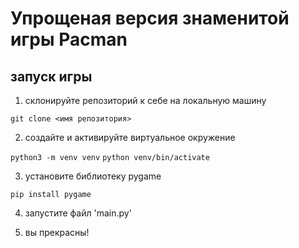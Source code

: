 # Упрощеная версия знаменитой игры Pacman
## запуск игры

1. склонируйте репозиторий к себе на локальную машину
 
 ```git clone <имя репозитория>```
 
 2. создайте и активируйте виртуальное окружение
 
 ```python3 -m venv venv```
 ```python venv/bin/activate```
 
 3. установите библиотеку pygame
 
  ```pip install pygame```
  
 4. запустите файл 'main.py'
 
 5. вы прекрасны!
 

